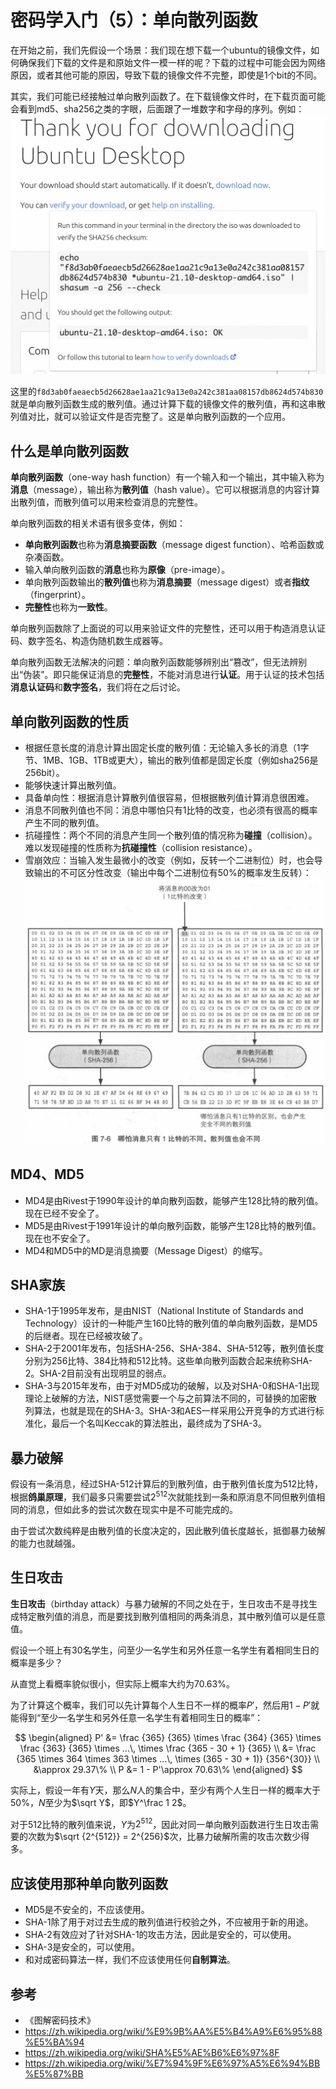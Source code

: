 # 密码学入门（5）：单向散列函数

在开始之前，我们先假设一个场景：我们现在想下载一个ubuntu的镜像文件，如何确保我们下载的文件是和原始文件一模一样的呢？下载的过程中可能会因为网络原因，或者其他可能的原因，导致下载的镜像文件不完整，即使是$1$个bit的不同。

其实，我们可能已经接触过单向散列函数了。在下载镜像文件时，在下载页面可能会看到md5、sha256之类的字眼，后面跟了一堆数字和字母的序列。例如：
![下载ubuntu镜像](download-ubuntu.png)

这里的`f8d3ab0faeaecb5d26628ae1aa21c9a13e0a242c381aa08157db8624d574b830`就是单向散列函数生成的散列值。通过计算下载的镜像文件的散列值，再和这串散列值对比，就可以验证文件是否完整了。这是单向散列函数的一个应用。

## 什么是单向散列函数

**单向散列函数**（one-way hash function）有一个输入和一个输出，其中输入称为**消息**（message），输出称为**散列值**（hash value）。它可以根据消息的内容计算出散列值，而散列值可以用来检查消息的完整性。

单向散列函数的相关术语有很多变体，例如：

- **单向散列函数**也称为**消息摘要函数**（message digest function）、哈希函数或杂凑函数。
- 输入单向散列函数的**消息**也称为**原像**（pre-image）。
- 单向散列函数输出的**散列值**也称为**消息摘要**（message digest）或者**指纹**（fingerprint）。
- **完整性**也称为**一致性**。

单向散列函数除了上面说的可以用来验证文件的完整性，还可以用于构造消息认证码、数字签名、构造伪随机数生成器等。

单向散列函数无法解决的问题：单向散列函数能够辨别出“篡改”，但无法辨别出“伪装”。即只能保证消息的**完整性**，不能对消息进行**认证**。用于认证的技术包括**消息认证码**和**数字签名**，我们将在之后讨论。

## 单向散列函数的性质

- 根据任意长度的消息计算出固定长度的散列值：无论输入多长的消息（$1$字节、$1$MB、$1$GB、$1$TB或更大），输出的散列值都是固定长度（例如sha256是$256$bit）。
- 能够快速计算出散列值。
- 具备单向性：根据消息计算散列值很容易，但根据散列值计算消息很困难。
- 消息不同散列值也不同：消息中哪怕只有$1$比特的改变，也必须有很高的概率产生不同的散列值。
- 抗碰撞性：两个不同的消息产生同一个散列值的情况称为**碰撞**（collision）。难以发现碰撞的性质称为**抗碰撞性**（collision resistance）。
- 雪崩效应：当输入发生最微小的改变（例如，反转一个二进制位）时，也会导致输出的不可区分性改变（输出中每个二进制位有50%的概率发生反转）：
![雪崩效应](avalanche-effect.png)

## MD4、MD5

- MD4是由Rivest于1990年设计的单向散列函数，能够产生$128$比特的散列值。现在已经不安全了。
- MD5是由Rivest于1991年设计的单向散列函数，能够产生$128$比特的散列值。现在也不安全了。
- MD4和MD5中的MD是消息摘要（Message Digest）的缩写。

## SHA家族

- SHA-1于1995年发布，是由NIST（National Institute of Standards and Technology）设计的一种能产生$160$比特的散列值的单向散列函数，是MD5的后继者。现在已经被攻破了。
- SHA-2于2001年发布，包括SHA-256、SHA-384、SHA-512等，散列值长度分别为$256$比特、$384$比特和$512$比特。这些单向散列函数合起来统称SHA-2。SHA-2目前没有出现明显的弱点。
- SHA-3与2015年发布，由于对MD5成功的破解，以及对SHA-0和SHA-1出现理论上破解的方法，NIST感觉需要一个与之前算法不同的，可替换的加密散列算法，也就是现在的SHA-3。SHA-3和AES一样采用公开竞争的方式进行标准化，最后一个名叫Keccak的算法胜出，最终成为了SHA-3。

## 暴力破解

假设有一条消息，经过SHA-512计算后的到散列值，由于散列值长度为$512$比特，根据**鸽巢原理**，我们最多只需要尝试$2^{512}$次就能找到一条和原消息不同但散列值相同的消息，但如此多的尝试次数在现实中是不可能完成的。

由于尝试次数纯粹是由散列值的长度决定的，因此散列值长度越长，抵御暴力破解的能力也就越强。

## 生日攻击

**生日攻击**（birthday attack）与暴力破解的不同之处在于，生日攻击不是寻找生成特定散列值的消息，而是要找到散列值相同的两条消息，其中散列值可以是任意值。

假设一个班上有$30$名学生，问至少一名学生和另外任意一名学生有着相同生日的概率是多少？

从直觉上看概率貌似很小，但实际上概率大约为$70.63\%$。

为了计算这个概率，我们可以先计算每个人生日不一样的概率$P'$，然后用$1 - P'$就能得到“至少一名学生和另外任意一名学生有着相同生日的概率”：

$$
\begin{aligned}
P' &= \frac {365} {365} \times \frac {364} {365} \times \frac {363} {365} \times ...\, \times \frac {365 - 30 + 1} {365} \\
&= \frac {365 \times 364 \times 363 \times ...\, \times (365 - 30 + 1)} {356^{30}} \\
&\approx 29.37\% \\
P &= 1 - P'\approx 70.63\%
\end{aligned}
$$

实际上，假设一年有$Y$天，那么$N$人的集合中，至少有两个人生日一样的概率大于$50\%$，$N$至少为$\sqrt Y$，即$Y^\frac 1 2$。

对于$512$比特的散列值来说，$Y$为$2^{512}$，因此对同一单向散列函数进行生日攻击需要的次数为$\sqrt {2^{512}} = 2^{256}$次，比暴力破解所需的攻击次数少得多。

## 应该使用那种单向散列函数

- MD5是不安全的，不应该使用。
- SHA-1除了用于对过去生成的散列值进行校验之外，不应被用于新的用途。
- SHA-2有效应对了针对SHA-1的攻击方法，因此是安全的，可以使用。
- SHA-3是安全的，可以使用。
- 和对成密码算法一样，我们不应该使用任何**自制算法**。

## 参考

- 《图解密码技术》
- <https://zh.wikipedia.org/wiki/%E9%9B%AA%E5%B4%A9%E6%95%88%E5%BA%94>
- <https://zh.wikipedia.org/wiki/SHA%E5%AE%B6%E6%97%8F>
- <https://zh.wikipedia.org/wiki/%E7%94%9F%E6%97%A5%E6%94%BB%E5%87%BB>

